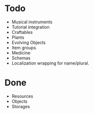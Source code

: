 # Todo

 - Musical instruments
 - Tutorial integration
 - Craftables
 - Plants
 - Evolving Objects
 - Item groups
 - Medicine
 - Schemas
 - Localization wrapping for name/plural.

# Done
 - Resources
 - Objects
 - Storages